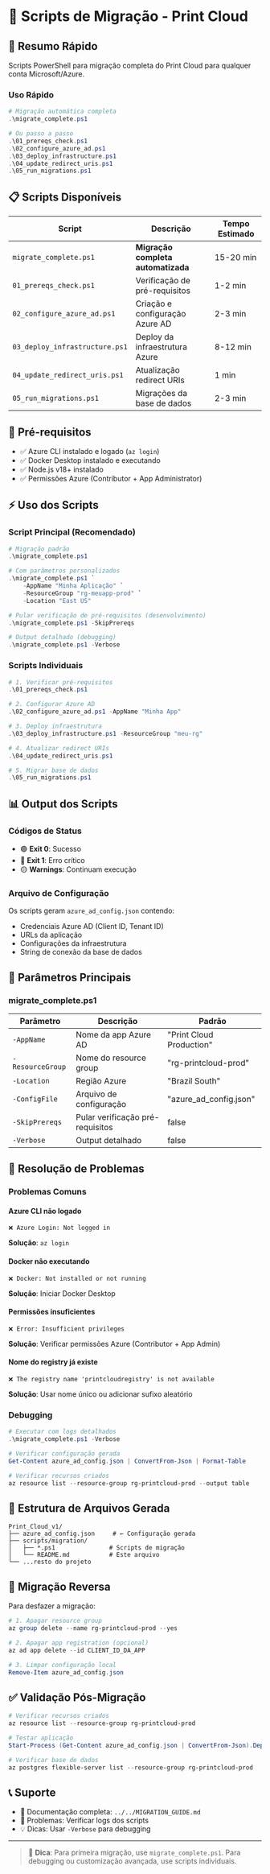 # 🚀 Scripts de Migração - Print Cloud

## 📝 Resumo Rápido

Scripts PowerShell para migração completa do Print Cloud para qualquer conta Microsoft/Azure.

### Uso Rápido
```powershell
# Migração automática completa
.\migrate_complete.ps1

# Ou passo a passo
.\01_prereqs_check.ps1
.\02_configure_azure_ad.ps1  
.\03_deploy_infrastructure.ps1
.\04_update_redirect_uris.ps1
.\05_run_migrations.ps1
```

## 📋 Scripts Disponíveis

| Script | Descrição | Tempo Estimado |
|--------|-----------|----------------|
| `migrate_complete.ps1` | **Migração completa automatizada** | 15-20 min |
| `01_prereqs_check.ps1` | Verificação de pré-requisitos | 1-2 min |
| `02_configure_azure_ad.ps1` | Criação e configuração Azure AD | 2-3 min |
| `03_deploy_infrastructure.ps1` | Deploy da infraestrutura Azure | 8-12 min |
| `04_update_redirect_uris.ps1` | Atualização redirect URIs | 1 min |
| `05_run_migrations.ps1` | Migrações da base de dados | 2-3 min |

## 🎯 Pré-requisitos

- ✅ Azure CLI instalado e logado (`az login`)
- ✅ Docker Desktop instalado e executando
- ✅ Node.js v18+ instalado
- ✅ Permissões Azure (Contributor + App Administrator)

## ⚡ Uso dos Scripts

### Script Principal (Recomendado)

```powershell
# Migração padrão
.\migrate_complete.ps1

# Com parâmetros personalizados
.\migrate_complete.ps1 `
    -AppName "Minha Aplicação" `
    -ResourceGroup "rg-meuapp-prod" `
    -Location "East US"

# Pular verificação de pré-requisitos (desenvolvimento)
.\migrate_complete.ps1 -SkipPrereqs

# Output detalhado (debugging)
.\migrate_complete.ps1 -Verbose
```

### Scripts Individuais

```powershell
# 1. Verificar pré-requisitos
.\01_prereqs_check.ps1

# 2. Configurar Azure AD
.\02_configure_azure_ad.ps1 -AppName "Minha App"

# 3. Deploy infraestrutura
.\03_deploy_infrastructure.ps1 -ResourceGroup "meu-rg"

# 4. Atualizar redirect URIs
.\04_update_redirect_uris.ps1

# 5. Migrar base de dados
.\05_run_migrations.ps1
```

## 📊 Output dos Scripts

### Códigos de Status
- 🟢 **Exit 0**: Sucesso
- 🔴 **Exit 1**: Erro crítico
- 🟡 **Warnings**: Continuam execução

### Arquivo de Configuração
Os scripts geram `azure_ad_config.json` contendo:
- Credenciais Azure AD (Client ID, Tenant ID)
- URLs da aplicação
- Configurações da infraestrutura
- String de conexão da base de dados

## 🔧 Parâmetros Principais

### migrate_complete.ps1
| Parâmetro | Descrição | Padrão |
|-----------|-----------|--------|
| `-AppName` | Nome da app Azure AD | "Print Cloud Production" |
| `-ResourceGroup` | Nome do resource group | "rg-printcloud-prod" |
| `-Location` | Região Azure | "Brazil South" |
| `-ConfigFile` | Arquivo de configuração | "azure_ad_config.json" |
| `-SkipPrereqs` | Pular verificação pré-requisitos | false |
| `-Verbose` | Output detalhado | false |

## 🚨 Resolução de Problemas

### Problemas Comuns

#### Azure CLI não logado
```
❌ Azure Login: Not logged in
```
**Solução**: `az login`

#### Docker não executando
```
❌ Docker: Not installed or not running
```
**Solução**: Iniciar Docker Desktop

#### Permissões insuficientes
```
❌ Error: Insufficient privileges
```
**Solução**: Verificar permissões Azure (Contributor + App Admin)

#### Nome do registry já existe
```
❌ The registry name 'printcloudregistry' is not available
```
**Solução**: Usar nome único ou adicionar sufixo aleatório

### Debugging
```powershell
# Executar com logs detalhados
.\migrate_complete.ps1 -Verbose

# Verificar configuração gerada
Get-Content azure_ad_config.json | ConvertFrom-Json | Format-Table

# Verificar recursos criados
az resource list --resource-group rg-printcloud-prod --output table
```

## 📁 Estrutura de Arquivos Gerada

```
Print_Cloud_v1/
├── azure_ad_config.json     # ← Configuração gerada
├── scripts/migration/
│   ├── *.ps1               # Scripts de migração
│   └── README.md           # Este arquivo
└── ...resto do projeto
```

## 🔄 Migração Reversa

Para desfazer a migração:

```powershell
# 1. Apagar resource group
az group delete --name rg-printcloud-prod --yes

# 2. Apagar app registration (opcional)
az ad app delete --id CLIENT_ID_DA_APP

# 3. Limpar configuração local
Remove-Item azure_ad_config.json
```

## ✅ Validação Pós-Migração

```powershell
# Verificar recursos criados
az resource list --resource-group rg-printcloud-prod

# Testar aplicação
Start-Process (Get-Content azure_ad_config.json | ConvertFrom-Json).Deployment.Infrastructure.Application.URL

# Verificar base de dados
az postgres flexible-server list --resource-group rg-printcloud-prod
```

## 📞 Suporte

- 📖 Documentação completa: `../../MIGRATION_GUIDE.md`
- 🐛 Problemas: Verificar logs dos scripts
- 💡 Dicas: Usar `-Verbose` para debugging

---

> 🎯 **Dica**: Para primeira migração, use `migrate_complete.ps1`. Para debugging ou customização avançada, use scripts individuais.